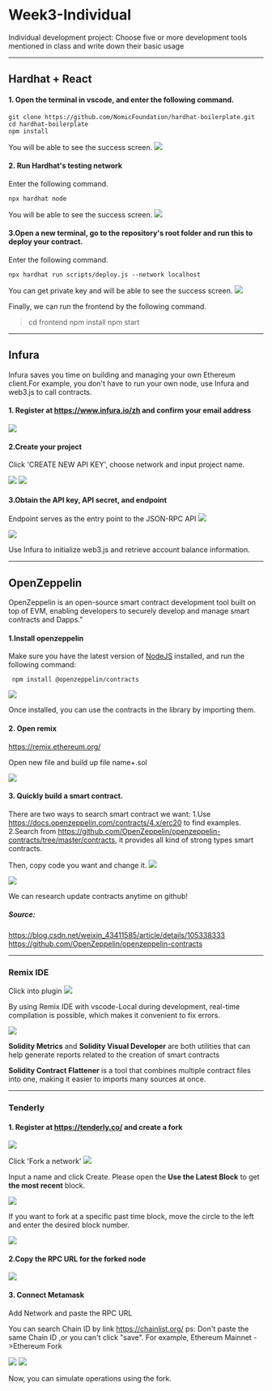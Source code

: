 # Week3-Individual 

Individual development project: Choose five or more development tools mentioned in class and write down their basic usage

--- 
## Hardhat + React 

#### 1. Open the terminal in vscode, and enter the following command.

```
git clone https://github.com/NomicFoundation/hardhat-boilerplate.git
cd hardhat-boilerplate
npm install
```
 You will be able to see the success screen.
![](https://i.imgur.com/DcY9jlV.png)

#### 2. Run Hardhat's testing network
Enter the following command.

```
npx hardhat node
```
You will be able to see the success screen.
![](https://i.imgur.com/R3MomQ4.png)

#### 3.Open a new terminal, go to the repository's root folder and run this to deploy your contract.

Enter the following command.
```
npx hardhat run scripts/deploy.js --network localhost
```

You can get private key and will be able to see the success screen.
![](https://i.imgur.com/yRwoyZq.png)

Finally, we can run the frontend by the following command.

> cd frontend
> npm install
> npm start


----

## Infura

Infura saves you time on building and managing your own Ethereum client.For example, you don't have to run your own node, use Infura and web3.js to call contracts.
#### 1. Register at https://www.infura.io/zh and confirm    your email address

![](https://i.imgur.com/f8GyGsc.png)

#### 2.Create your project
Click 'CREATE NEW API KEY', choose network and input project name.

![](https://i.imgur.com/VxofWy5.png)
![](https://i.imgur.com/G0vCs3o.png)

#### 3.Obtain the API key, API secret, and endpoint
Endpoint serves as the entry point to the JSON-RPC API
![](https://i.imgur.com/cPrUD1e.png)

![](https://i.imgur.com/5AW7ShI.png)


Use Infura to initialize web3.js and retrieve account balance information.

---
## OpenZeppelin
OpenZeppelin is an open-source smart contract development tool built on top of EVM, enabling developers to securely develop and manage smart contracts and Dapps."

#### 1.Install openzeppelin   
Make sure you have the latest version of [NodeJS](https://nodejs.org/en/download) installed, and run the following command:

` npm install @openzeppelin/contracts`

![](https://i.imgur.com/oZiA5a2.png)

Once installed, you can use the contracts in the library by importing them.

#### 2. Open remix
https://remix.ethereum.org/

Open new file  and build up file name+.sol

![](https://i.imgur.com/zKIdc42.png)
#### 3. Quickly build a smart contract.

There are two ways to search smart contract we want:
1.Use https://docs.openzeppelin.com/contracts/4.x/erc20 to find examples.
2.Search from https://github.com/OpenZeppelin/openzeppelin-contracts/tree/master/contracts, it provides all kind of strong types smart contracts.

Then, copy code you want and change it.
![](https://i.imgur.com/PIm5TBS.png)



![](https://i.imgur.com/u3bKi7v.png)


We can research update contracts anytime on github!


##### Source:
https://blog.csdn.net/weixin_43411585/article/details/105338333
https://github.com/OpenZeppelin/openzeppelin-contracts

----

### Remix IDE

Click into plugin
![](https://i.imgur.com/jCAH8un.png)

By using Remix IDE with vscode-Local during development, real-time compilation is possible, which makes it convenient to fix errors.

![](https://i.imgur.com/dNAIZwE.png)



**Solidity Metrics** and **Solidity Visual Developer** are both utilities that can help generate reports related to the creation of smart contracts

**Solidity Contract Flattener** is a tool that combines multiple contract files into one, making it easier to imports many sources at once.

----
### Tenderly

#### 1. Register at https://tenderly.co/ and create a fork
![](https://i.imgur.com/733ygPv.png)

Click 'Fork a network'
![](https://i.imgur.com/UGiFK5A.png)

Input a name and click Create. Please open the **Use the Latest Block** to get **the most recent** block. 
 
![](https://i.imgur.com/jkCfOpR.png)


If you want to fork at a specific past time block, move the circle to the left and enter the desired block number.

![](https://i.imgur.com/9g33N48.png)

#### 2.Copy the RPC URL for the forked node

![](https://i.imgur.com/k4TJ66o.png)

#### 3. Connect Metamask
Add Network and paste the RPC URL

You can search Chain ID by link
https://chainlist.org/
ps: Don't paste the same Chain ID ,or you can't click "save". 
For example, Ethereum Mainnet ->Ethereum Fork

![](https://i.imgur.com/siIOGeo.png)
![](https://i.imgur.com/Ky2G2Zf.png)


Now, you can simulate operations using the fork.